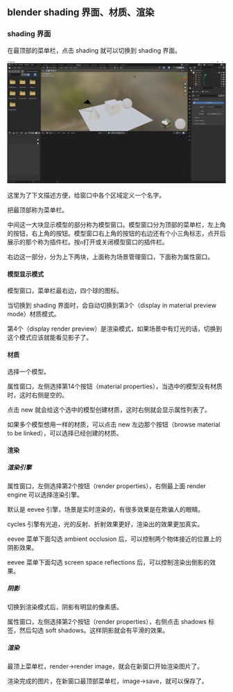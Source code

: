 ## blender shading 界面、材质、渲染

### shading 界面

在最顶部的菜单栏，点击 shading 就可以切换到 shading 界面。

![./shading.png](shading.png)

这里为了下文描述方便，给窗口中各个区域定义一个名字。

把最顶部称为菜单栏。

中间这一大块显示模型的部分称为模型窗口。模型窗口分为顶部的菜单栏，左上角的按钮，右上角的按钮。模型窗口右上角的按钮的右边还有个小三角标志，点开后展示的那个称为插件栏。按`n`打开或关闭模型窗口的插件栏。

右边这一部分，分为上下两块，上面称为场景管理窗口，下面称为属性窗口。

#### 模型显示模式

模型窗口，菜单栏最右边，四个球的图标。

当切换到 shading 界面时，会自动切换到第3个（display in material preview mode）材质模式。

第4个（display render preview）是渲染模式，如果场景中有灯光的话，切换到这个模式应该就能看见影子了。

#### 材质

选择一个模型。

属性窗口，左侧选择第14个按钮（material properties），当选中的模型没有材质时，这时右侧是空的。

点击 new 就会给这个选中的模型创建材质，这时右侧就会显示属性列表了。

如果多个模型想用一样的材质，可以点击 new 左边那个按钮（browse material to be linked），可以选择已经创建的材质。

#### 渲染

##### 渲染引擎

属性窗口，左侧选择第2个按钮（render properties），右侧最上面 render engine 可以选择渲染引擎。

默认是 eevee 引擎，场景是实时渲染的，有很多效果是在欺骗人的眼睛。

cycles 引擎有光追，光的反射、折射效果更好，渲染出的效果更加真实。

eevee 菜单下面勾选 ambient occlusion 后，可以控制两个物体接近的位置上的阴影效果。

eevee 菜单下面勾选 screen space reflections 后，可以控制渲染出倒影的效果。

##### 阴影

切换到渲染模式后，阴影有明显的像素感。

属性窗口，左侧选择第2个按钮（render properties），右侧点击 shadows 标签，然后勾选 soft shadows。这样阴影就会有平滑的效果。

##### 渲染

最顶上菜单栏，render->render image，就会在新窗口开始渲染图片了。

渲染完成的图片，在新窗口最顶部菜单栏，image->save，就可以保存了。

